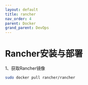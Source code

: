 ```yaml
---
layout: default
title: rancher
nav_order: 4
parent: Docker
grand_parent: DevOps
---
```


# Rancher安装与部署

1、获取Rancher镜像

``` bash
sudo docker pull rancher/rancher
```